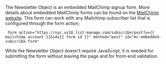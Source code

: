 The Newsletter Object is an embedded MailChimp signup form. More details about embedded MailChimp forms can be found on the [MailChimp website](https://mailchimp.com/help/add-a-signup-form-to-your-website/). This form can work with any Mailchimp subscriber list that is configured through the form action;

     form action="https://nyc.us18.list-manage.com/subscribe/post?u={{ mailchimp account }}&id={{ form id }}" method="post" id="mc-embedded-subscribe-form"

While the Newsletter Object doesn't require JavaScript, it is needed for submitting the form without leaving the page and for front-end validation.